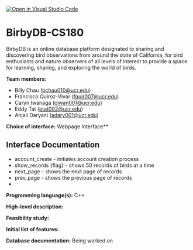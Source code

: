 [![Open in Visual Studio Code](https://classroom.github.com/assets/open-in-vscode-718a45dd9cf7e7f842a935f5ebbe5719a5e09af4491e668f4dbf3b35d5cca122.svg)](https://classroom.github.com/online_ide?assignment_repo_id=10815667&assignment_repo_type=AssignmentRepo)
# BirbyDB-CS180
BirbyDB is an online database platform  designated to sharing and discovering bird observations from around the state of California, for bird enthusiasts and nature observers of all levels of interest to provide a space for learning, sharing, and exploring the world of birds.

**Team members:**
* Billy Chau (bchau010@ucr.edu)
* Francisco Quiroz-Vivar (fquir007@ucr.edu)
* Caryn Iwanaga (ciwan001@ucr.edu)
* Eddy Tat (etat002@ucr.edu)
* Anjali Daryani (adary001@ucr.edu)

**Choice of interface:** Webpage Interface**

## Interface Documentation
* account_create - initiates account creation process
* show_records {flag} - shows 50 records of birds at a time
* next_page - shows the next page of records
* prev_page - shows the previous page of records
* 

**Programming language(s):** C++

**High-level description:**

**Feasibility study:**

**Initial list of features:**

**Database documentation:** Being worked on
